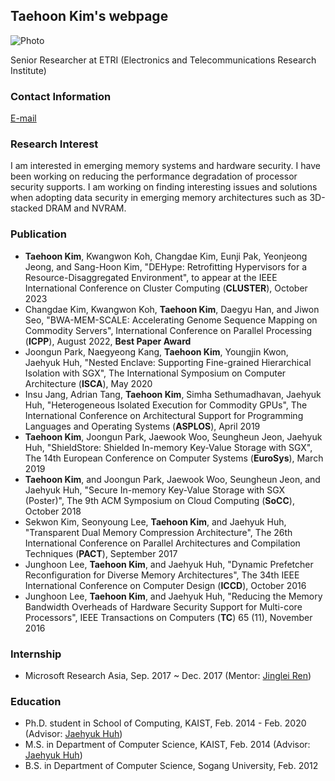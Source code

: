 ## Taehoon Kim's webpage

![Photo]({{"image/taehoon.JPG"}})

Senior Researcher at ETRI (Electronics and Telecommunications Research Institute)

### Contact Information

[E-mail](mailto:taehoon.kim@etri.re.kr)

### Research Interest

I am interested in emerging memory systems and hardware security. I have been working on reducing the performance degradation of processor security supports. I am working on finding interesting issues and solutions when adopting data security in emerging memory architectures such as 3D-stacked DRAM and NVRAM.

### Publication

- **Taehoon Kim**, Kwangwon Koh, Changdae Kim, Eunji Pak, Yeonjeong Jeong, and Sang-Hoon Kim, "DEHype: Retrofitting Hypervisors for a Resource-Disaggregated Environment", to appear at the IEEE International Conference on Cluster Computing (**CLUSTER**), October 2023
- Changdae Kim, Kwangwon Koh, **Taehoon Kim**, Daegyu Han, and Jiwon Seo, "BWA-MEM-SCALE: Accelerating Genome Sequence Mapping on Commodity Servers", International Conference on Parallel Processing (**ICPP**), August 2022, **Best Paper Award**
- Joongun Park, Naegyeong Kang, **Taehoon Kim**, Youngjin Kwon, Jaehyuk Huh, "Nested Enclave: Supporting Fine-grained Hierarchical Isolation with SGX", The International Symposium on Computer Architecture (**ISCA**), May 2020 
- Insu Jang, Adrian Tang, **Taehoon Kim**, Simha Sethumadhavan, Jaehyuk Huh, "Heterogeneous Isolated Execution for Commodity GPUs", The International Conference on Architectural Support for Programming Languages and Operating Systems (**ASPLOS**), April 2019
- **Taehoon Kim**, Joongun Park, Jaewook Woo, Seungheun Jeon, Jaehyuk Huh, "ShieldStore: Shielded In-memory Key-Value Storage with SGX", The 14th European Conference on Computer Systems (**EuroSys**), March 2019
- **Taehoon Kim**, and Joongun Park, Jaewook Woo, Seungheun Jeon, and Jaehyuk Huh, "Secure In-memory Key-Value Storage with SGX (Poster)", The 9th ACM Symposium on Cloud Computing (**SoCC**), October 2018
- Sekwon Kim, Seonyoung Lee, **Taehoon Kim**, and Jaehyuk Huh, "Transparent Dual Memory Compression Architecture", The 26th International Conference on Parallel Architectures and Compilation Techniques (**PACT**), September 2017
- Junghoon Lee, **Taehoon Kim**, and Jaehyuk Huh, "Dynamic Prefetcher Reconfiguration for Diverse Memory Architectures", The 34th IEEE International Conference on Computer Design (**ICCD**), October 2016
- Junghoon Lee, **Taehoon Kim**, and Jaehyuk Huh, "Reducing the Memory Bandwidth Overheads of Hardware Security Support for Multi-core Processors", IEEE Transactions on Computers (**TC**) 65 (11), November 2016

### Internship
- Microsoft Research Asia, Sep. 2017 ~ Dec. 2017 (Mentor: [Jinglei Ren](https://people.persper.org/jinglei))

### Education

- Ph.D. student in School of Computing, KAIST, Feb. 2014 - Feb. 2020 (Advisor: [Jaehyuk Huh](http://calab.kaist.ac.kr:8080/~jhuh))
- M.S. in Department of Computer Science, KAIST, Feb. 2014 (Advisor: [Jaehyuk Huh](http://calab.kaist.ac.kr:8080/~jhuh))
- B.S. in Department of Computer Science, Sogang University, Feb. 2012


